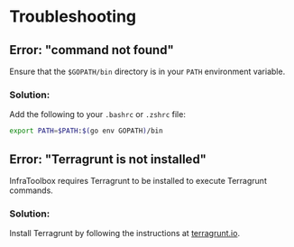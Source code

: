 # Troubleshooting

## Error: "command not found"

Ensure that the `$GOPATH/bin` directory is in your `PATH` environment variable.

### Solution:

Add the following to your `.bashrc` or `.zshrc` file:

```bash
export PATH=$PATH:$(go env GOPATH)/bin
```

## Error: "Terragrunt is not installed"

InfraToolbox requires Terragrunt to be installed to execute Terragrunt commands.

### Solution:

Install Terragrunt by following the instructions at [terragrunt.io](https://terragrunt.io/).
